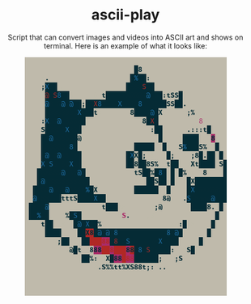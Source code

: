 <h1 align="center"> ascii-play </h1>
<p align="center">Script that can convert images and videos into ASCII art and shows on terminal. 
Here is an example of what it looks like:</p>

<p align="center">
  <img src="https://github.com/glauau/ascii-play/blob/main/image-example.png" alt="Here is an example of what the image looks like:" />
</p>

